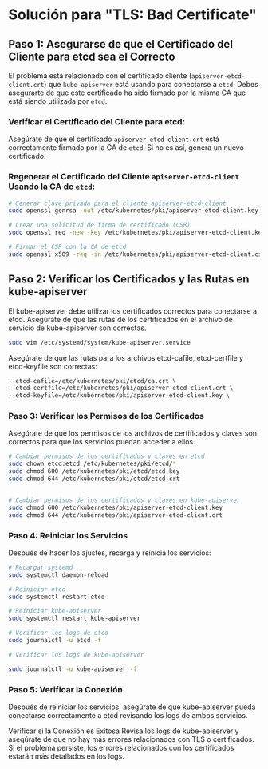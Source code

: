 # Solución para "TLS: Bad Certificate"

## Paso 1: Asegurarse de que el Certificado del Cliente para etcd sea el Correcto

El problema está relacionado con el certificado cliente (`apiserver-etcd-client.crt`) que `kube-apiserver` está usando para conectarse a `etcd`. Debes asegurarte de que este certificado ha sido firmado por la misma CA que está siendo utilizada por `etcd`.

### Verificar el Certificado del Cliente para etcd:

Asegúrate de que el certificado `apiserver-etcd-client.crt` está correctamente firmado por la CA de `etcd`. Si no es así, genera un nuevo certificado.

### Regenerar el Certificado del Cliente `apiserver-etcd-client` Usando la CA de `etcd`:

```bash
# Generar clave privada para el cliente apiserver-etcd-client
sudo openssl genrsa -out /etc/kubernetes/pki/apiserver-etcd-client.key 2048

# Crear una solicitud de firma de certificado (CSR)
sudo openssl req -new -key /etc/kubernetes/pki/apiserver-etcd-client.key -subj "/CN=apiserver-etcd-client" -out /etc/kubernetes/pki/apiserver-etcd-client.csr

# Firmar el CSR con la CA de etcd
sudo openssl x509 -req -in /etc/kubernetes/pki/apiserver-etcd-client.csr -CA /etc/kubernetes/pki/etcd/ca.crt -CAkey /etc/kubernetes/pki/etcd/ca.key -CAcreateserial -out /etc/kubernetes/pki/apiserver-etcd-client.crt -days 365
```


## Paso 2: Verificar los Certificados y las Rutas en kube-apiserver

El kube-apiserver debe utilizar los certificados correctos para conectarse a etcd. Asegúrate de que las rutas de los certificados en el archivo de servicio de kube-apiserver son correctas.

```bash
sudo vim /etc/systemd/system/kube-apiserver.service
```

Asegúrate de que las rutas para los archivos etcd-cafile, etcd-certfile y etcd-keyfile son correctas:

```bash
--etcd-cafile=/etc/kubernetes/pki/etcd/ca.crt \
--etcd-certfile=/etc/kubernetes/pki/apiserver-etcd-client.crt \
--etcd-keyfile=/etc/kubernetes/pki/apiserver-etcd-client.key \
```

### Paso 3: Verificar los Permisos de los Certificados

Asegúrate de que los permisos de los archivos de certificados y claves son correctos para que los servicios puedan acceder a ellos.

```bash
# Cambiar permisos de los certificados y claves en etcd
sudo chown etcd:etcd /etc/kubernetes/pki/etcd/*
sudo chmod 600 /etc/kubernetes/pki/etcd/etcd.key
sudo chmod 644 /etc/kubernetes/pki/etcd/etcd.crt


# Cambiar permisos de los certificados y claves en kube-apiserver
sudo chmod 600 /etc/kubernetes/pki/apiserver-etcd-client.key
sudo chmod 644 /etc/kubernetes/pki/apiserver-etcd-client.crt
```

### Paso 4: Reiniciar los Servicios

Después de hacer los ajustes, recarga y reinicia los servicios:

```bash
# Recargar systemd
sudo systemctl daemon-reload

# Reiniciar etcd
sudo systemctl restart etcd

# Reiniciar kube-apiserver
sudo systemctl restart kube-apiserver

# Verificar los logs de etcd
sudo journalctl -u etcd -f

# Verificar los logs de kube-apiserver

sudo journalctl -u kube-apiserver -f
```

### Paso 5: Verificar la Conexión

Después de reiniciar los servicios, asegúrate de que kube-apiserver pueda conectarse correctamente a etcd revisando los logs de ambos servicios.

Verificar si la Conexión es Exitosa
Revisa los logs de kube-apiserver y asegúrate de que no hay más errores relacionados con TLS o certificados. Si el problema persiste, los errores relacionados con los certificados estarán más detallados en los logs.